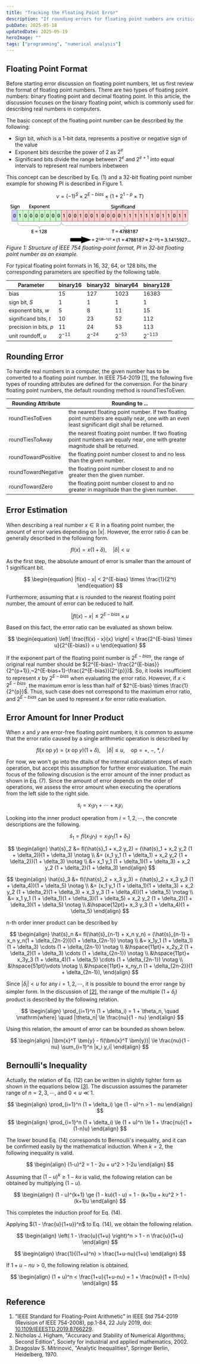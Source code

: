 ```yaml
---
title: "Tracking the Floating Point Error"
description: "If rounding errors for floating point numbers are critical for your numerical calculation. What is the correct way to estimate and track the error? Looking into the definition in IEEE 754-2019 and basic methodology for the error estimation."
pubDate: 2025-05-18
updatedDate: 2025-05-19
heroImage: ""
tags: ["programming", "numerical analysis"]
---
```


## Floating Point Format

Before starting error discussion on floating point numbers, let us first review the format of floating point numbers.
There are two types of floating point numbers: binary floating point and decimal floating point.
In this article, the discussion focuses on the binary floating point, which is commonly used for describing real numbers in computers.

The basic concept of the floating point number can be described by the following:

- Sign bit, which is a 1-bit data, represents a positive or negative sign of the value
- Exponent bits describe the power of 2 as $2^e$
- Significand bits divide the range between $2^e$ and $2^{e+1}$ into equal intervals to represent real numbers inbetween

This concept can be described by Eq. (1) and a 32-bit floating point number example for showing PI is described in Figure 1.

$$
\begin{equation}
v = (-1)^S \times 2^{E-bias} \times (1 + 2^{1-p} \times T)
\end{equation}
$$

![floating-point-error-1](./floating-point-error-1.svg)
_Figure 1: Structure of IEEE 754 floating-point format, PI in 32-bit floating point number as an example._

For typical floating point formats in 16, 32, 64, or 128 bits, the corresponding parameters are specified by the following table.

| Parameter              | binary16  | binary32  | binary64  | binary128  |
| ---------------------- | --------- | --------- | --------- | ---------- |
| bias                   | 15        | 127       | 1023      | 16383      |
| sign bit, $S$          | 1         | 1         | 1         | 1          |
| exponent bits, $w$     | 5         | 8         | 11        | 15         |
| significand bits, $t$  | 10        | 23        | 52        | 112        |
| precision in bits, $p$ | 11        | 24        | 53        | 113        |
| unit roundoff, $u$     | $2^{-11}$ | $2^{-24}$ | $2^{-53}$ | $2^{-113}$ |

## Rounding Error

To handle real numbers in a computer, the given number has to be converted to a floating point number.
In IEEE 754-2019 [[1]](#reference), the following five types of rounding attributes are defined for the conversion.
For the binary floating point numbers, the default rounding method is roundTiesToEven.

| Rounding Attribute  | Rounding to ...                                                                                                                                |
| ------------------- | ---------------------------------------------------------------------------------------------------------------------------------------------- |
| roundTiesToEven     | the nearest floating point number. If two floating point numbers are equally near, one with an even least significant digit shall be returned. |
| roundTiesToAway     | the nearest floating point number. If two floating point numbers are equaly near, one with greater magnitude shall be returned.                |
| roundTowardPositive | the floating point number closest to and no less than the given number.                                                                        |
| roundTowardNegative | the floating point number closest to and no greater then the given number.                                                                     |
| roundTowardZero     | the floating point number closest to and no greater in magnitude than the given number.                                                        |

## Error Estimation

When describing a real number $x \in \mathbb{R}$ in a floating point number, the amount of error varies depending on $|x|$.
However, the error ratio $\delta$ can be generally described in the following form.

$$
\begin{equation}
fl(x) = x(1 + \delta), \quad |\delta| < u
\end{equation}
$$

As the first step, the absolute amount of error is smaller than the amount of 1 significant bit.

$$
\begin{equation}
|fl(x) - x| < 2^{E-bias} \times \frac{1}{2^t}
\end{equation}
$$

Furthermore, assuming that $x$ is rounded to the nearest floating point number, the amount of error can be reduced to half.

$$
\begin{equation}
|fl(x) - x| \le 2^{E-bias} \times u
\end{equation}
$$

Based on this fact, the error ratio can be evaluated as shown below.

$$
\begin{equation}
\left| \frac{fl(x) - x}{x} \right| < \frac{2^{E-bias} \times u}{2^{E-bias}} = u
\end{equation}
$$

If the exponent part of the floating point number is $2^{E-bias}$, the range of original real number should be $[2^{E-bias}- \frac{2^{E-bias}}{2^{p+1}},~2^{E-bias+1}-\frac{2^{E-bias}}{2^{p}})$. So, it looks insufficient to represent $x$ by $2^{E-bias}$ when evaluating the error ratio.
However, if $x < 2^{E-bias}$, the maximum error is less than half of $2^{E-bias} \times \frac{1}{2^{p}}$.
Thus, such case does not correspond to the maximum error ratio, and $2^{E-bias}$ can be used to represent $x$ for error ratio evaluation.

## Error Amount for Inner Product

When $x$ and $y$ are error-free floating point numbers, it is common to assume that the error ratio caused by a single arithmetic operation is described by

$$
\begin{equation}
fl(x~\mathrm{op}~y) = (x~\mathrm{op}~y)(1 + \delta),\quad |\delta| \le u,
\quad \mathrm{op} = +,~-,~*,~/
\end{equation}
$$

For now, we won't go into the dtails of the internal calculation steps of each operation, but accept this assumption for further error evaluation.
The main focus of the following discusion is the error amount of the inner product as shown in Eq. (7).
Since the amount of error depends on the order of operations, we assess the error amount when executing the operations from the left side to the right side.

$$
\begin{equation}
s_i = x_1 y_1 + \cdots + x_i y_i
\end{equation}
$$

Looking into the inner product operation from $i = 1, 2, \cdots ,$ the concrete descriptions are the following.

$$
\begin{equation}
\hat{s}_1 = fl(x_1 y_1) = x_1 y_1 (1 + \delta_1)
\end{equation}
$$

$$
\begin{align}
\hat{s}_2 &= fl(\hat{s}_1 + x_2 y_2) = (\hat{s}_1 + x_2 y_2 (1 + \delta_2))(1 + \delta_3) \notag \\
&= (x_1 y_1 (1 + \delta_1) + x_2 y_2 (1 + \delta_2))(1 + \delta_3) \notag \\
&= x_1 y_1 (1 + \delta_1)(1 + \delta_3) + x_2 y_2 (1 + \delta_2)(1 + \delta_3)
\end{align}
$$

$$
\begin{align}
\hat{s}_3 &= fl(\hat{s}_2 + x_3 y_3) = (\hat{s}_2 + x_3 y_3 (1 + \delta_4))(1 + \delta_5) \notag \\
&= (x_1 y_1 (1 + \delta_1)(1 + \delta_3) + x_2 y_2 (1 + \delta_2)(1 + \delta_3) + x_3 y_3 (1 + \delta_4))(1 + \delta_5) \notag \\
&= x_1 y_1 (1 + \delta_1)(1 + \delta_3)(1 + \delta_5) + x_2 y_2 (1 + \delta_2)(1 + \delta_3)(1 + \delta_5) \notag \\
&\hspace{12pt}+ x_3 y_3 (1 + \delta_4)(1 + \delta_5)
\end{align}
$$

n-th order inner product can be described by

$$
\begin{align}
\hat{s}_n &= fl(\hat{s}_{n-1} + x_n y_n) = (\hat{s}_{n-1} + x_n y_n(1 + \delta_{2n-2}))(1 + \delta_{2n-1}) \notag \\
&= x_1y_1 (1 + \delta_1)(1 + \delta_3) \cdots (1 + \delta_{2n-1}) \notag \\
&\hspace{11pt}+ x_2y_2 (1 + \delta_2)(1 + \delta_3) \cdots (1 + \delta_{2n-1}) \notag \\
&\hspace{11pt}+ x_3y_3 (1 + \delta_4)(1 + \delta_5) \cdots (1 + \delta_{2n-1}) \notag \\
&\hspace{51pt}\vdots \notag \\
&\hspace{11pt}+ x_ny_n (1 + \delta_{2n-2})(1 + \delta_{2n-1}),
\end{align}
$$

Since $|\delta_i| < u$ for any $i = 1, 2, \cdots$, it is possible to bound the error range by simpler form.
In the discussion of [[2]](#reference), the range of the multiple $(1 + \delta_i)$ product is described by the following relation.

$$
\begin{align}
\prod_{i=1}^n (1 + \delta_i) = 1 + \theta_n, \quad \mathrm{where} \quad |\theta_n| \le \frac{nu}{1 - nu}
\end{align}
$$

Using this relation, the amount of error can be bounded as shown below.

$$
\begin{align}
|\bm{x}^T \bm{y} - fl(\bm{x}^T \bm{y})| \le \frac{nu}{1 - nu} \sum_{i=1}^n |x_i y_i|
\end{align}
$$

## Bernoulli's Inequality

Actually, the relation of Eq. (12) can be written in slightly tighter form as shown in the equations below [[3]](#reference).
The discussion assumes the parameter range of $n = 2, 3, \cdots$, and $0 < u \ll 1$.

$$
\begin{align}
\prod_{i=1}^n (1 + \delta_i) \ge (1 - u)^n > 1 - nu
\end{align}
$$

$$
\begin{align}
\prod_{i=1}^n (1 + \delta_i) \le (1 + u)^n \le 1 + \frac{nu}{1 + (1-n)u}
\end{align}
$$

The lower bound Eq. (14) corresponds to Bernoulli's inequality, and it can be confirmed easily by the mathematical induction.
When $k=2$, the following inequality is valid.

$$
\begin{align}
(1-u)^2 = 1 - 2u + u^2 > 1-2u
\end{align}
$$

Assuming that $(1 - u)^k \ge 1 - ku$ is valid, the following relation can be obtained by multiplying $(1 - u)$.

$$
\begin{align}
(1 - u)^{k+1} \ge (1 - ku)(1 - u) = 1 - (k+1)u + ku^2 > 1 - (k+1)u
\end{align}
$$

This completes the induction proof for Eq. (14).

Applying $(1 - \frac{u}{1+u})^n$ to Eq. (14), we obtain the following relation.

$$
\begin{align}
\left( 1 - \frac{u}{1+u} \right)^n > 1 - n \frac{u}{1+u}
\end{align}
$$

$$
\begin{align}
\frac{1}{(1+u)^n} > \frac{1+u-nu}{1+u}
\end{align}
$$

If $1 + u -nu > 0$, the following relation is obtained.

$$
\begin{align}
(1 + u)^n < \frac{1+u}{1+u-nu} = 1 + \frac{nu}{1 + (1-n)u}
\end{align}
$$

## Reference

1. "IEEE Standard for Floating-Point Arithmetic" in IEEE Std 754-2019 (Revision of IEEE 754-2008), pp.1-84, 22 July 2019, doi: [10.1109/IEEESTD.2019.8766229](https://doi.org/10.1109/IEEESTD.2019.8766229).
2. Nicholas J. Higham, "Accuracy and Stability of Numerical Algorithms, Second Edition", Society for industrial and applied mathematics, 2002.
3. Dragoslav S. Mitrinović, "Analytic Inequalities", Springer Berlin, Heidelberg, 1970.
